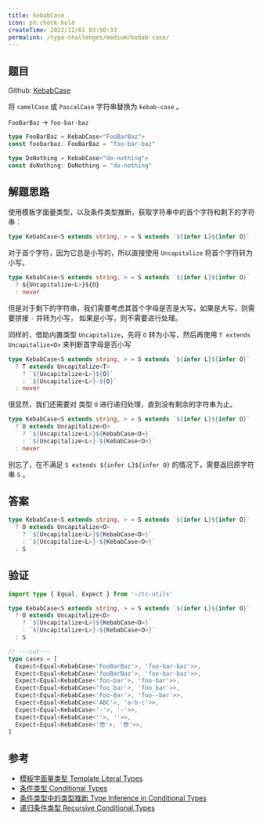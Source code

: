 ```yaml
---
title: kebabCase
icon: ph:check-bold
createTime: 2022/12/01 03:50:33
permalink: /type-challenges/medium/kebab-case/
---
```


## 题目

Github: [KebabCase](https://github.com/type-challenges/type-challenges/blob/main/questions/00612-medium-kebabcase/)

将 `camelCase` 或 `PascalCase` 字符串替换为 `kebab-case` 。

`FooBarBaz` -> `foo-bar-baz`

```ts
type FooBarBaz = KebabCase<"FooBarBaz">
const foobarbaz: FooBarBaz = "foo-bar-baz"

type DoNothing = KebabCase<"do-nothing">
const doNothing: DoNothing = "do-nothing"
```

## 解题思路

使用模板字面量类型，以及条件类型推断，获取字符串中的首个字符和剩下的字符串：

```ts
type KebabCase<S extends string, > = S extends `${infer L}${infer O}` ? never : never
```

对于首个字符，因为它总是小写的，所以直接使用 `Uncapitalize` 将首个字符转为小写。

```ts
type KebabCase<S extends string, > = S extends `${infer L}${infer O}`
  ? ${Uncapitalize<L>}${O}
  : never
```

但是对于剩下的字符串，我们需要考虑其首个字母是否是大写，如果是大写，则需要拼接 `-` 并转为小写，
如果是小写，则不需要进行处理。

同样的，借助内置类型 `Uncapitalize`，先将 `O` 转为小写，然后再使用 `T extends Uncapitalize<O>` 来判断首字母是否小写

```ts
type KebabCase<S extends string, > = S extends `${infer L}${infer O}`
  ? T extends Uncapitalize<T>
    ? `${Uncapitalize<L>}${O}`
    : `${Uncapitalize<L>}-${O}`
  : never
```

很显然，我们还需要对 类型 `O` 进行递归处理，直到没有剩余的字符串为止。

```ts
type KebabCase<S extends string, > = S extends `${infer L}${infer O}`
  ? O extends Uncapitalize<O>
    ? `${Uncapitalize<L>}${KebabCase<O>}`
    : `${Uncapitalize<L>}-${KebabCase<O>}`
  : never
```

别忘了，在不满足 `S extends ${infer L}${infer O}` 的情况下，需要返回原字符串 `S` 。

## 答案

```ts
type KebabCase<S extends string, > = S extends `${infer L}${infer O}`
  ? O extends Uncapitalize<O>
    ? `${Uncapitalize<L>}${KebabCase<O>}`
    : `${Uncapitalize<L>}-${KebabCase<O>}`
  : S
```

## 验证

```ts twoslash
import type { Equal, Expect } from '~/tc-utils'

type KebabCase<S extends string, > = S extends `${infer L}${infer O}`
  ? O extends Uncapitalize<O>
    ? `${Uncapitalize<L>}${KebabCase<O>}`
    : `${Uncapitalize<L>}-${KebabCase<O>}`
  : S

// ---cut---
type cases = [
  Expect<Equal<KebabCase<'FooBarBaz'>, 'foo-bar-baz'>>,
  Expect<Equal<KebabCase<'fooBarBaz'>, 'foo-bar-baz'>>,
  Expect<Equal<KebabCase<'foo-bar'>, 'foo-bar'>>,
  Expect<Equal<KebabCase<'foo_bar'>, 'foo_bar'>>,
  Expect<Equal<KebabCase<'Foo-Bar'>, 'foo--bar'>>,
  Expect<Equal<KebabCase<'ABC'>, 'a-b-c'>>,
  Expect<Equal<KebabCase<'-'>, '-'>>,
  Expect<Equal<KebabCase<''>, ''>>,
  Expect<Equal<KebabCase<'😎'>, '😎'>>,
]
```

## 参考

- [模板字面量类型 Template Literal Types](https://www.typescriptlang.org/docs/handbook/2/template-literal-types.html)
- [条件类型 Conditional Types](https://www.typescriptlang.org/docs/handbook/2/conditional-types.html)
- [条件类型中的类型推断 Type Inference in Conditional Types](https://www.typescriptlang.org/docs/handbook/2/conditional-types.html#inferring-within-conditional-types)
- [递归条件类型 Recursive Conditional Types](https://www.typescriptlang.org/docs/handbook/release-notes/typescript-4-1.html#recursive-conditional-types)
